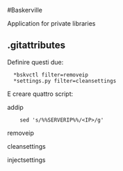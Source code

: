 #Baskerville

Application for private libraries

## .gitattributes

Definire questi due:

```
  *bskvctl filter=removeip
  *settings.py filter=cleansettings
```

E creare quattro script:

addip

```
    sed 's/%%SERVERIP%%/<IP>/g'
```

removeip

cleansettings

injectsettings
